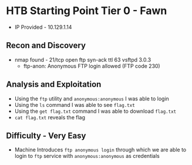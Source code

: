 # HTB Starting Point Tier 0 - Fawn

- IP Provided - 10.129.1.14

## Recon and Discovery

- nmap found - 21/tcp open  ftp     syn-ack ttl 63 vsftpd 3.0.3
	- ftp-anon: Anonymous FTP login allowed (FTP code 230)

## Analysis and Exploitation

- Using the `ftp` utility and `anonymous:anonymous` I was able to login
- Using the `ls` command I was able to see `flag.txt`
- Using the `get flag.txt` command I was able to download `flag.txt` 
- `cat flag.txt` reveals the flag

## Difficulty - Very Easy

- Machine Introduces `ftp anonymous login` through which we are able to login to `ftp` service with `anonymous:anonymous` as credentials
